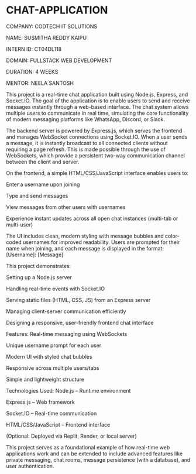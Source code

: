 # CHAT-APPLICATION
COMPANY: CODTECH IT SOLUTIONS

NAME: SUSMITHA REDDY KAIPU

INTERN ID: CT04DL118

DOMAIN: FULLSTACK WEB DEVELOPMENT

DURATION: 4 WEEKS

MENTOR: NEELA SANTOSH 

This project is a real-time chat application built using Node.js, Express, and Socket.IO. The goal of the application is to enable users to send and receive messages instantly through a web-based interface. The chat system allows multiple users to communicate in real time, simulating the core functionality of modern messaging platforms like WhatsApp, Discord, or Slack.

The backend server is powered by Express.js, which serves the frontend and manages WebSocket connections using Socket.IO. When a user sends a message, it is instantly broadcast to all connected clients without requiring a page refresh. This is made possible through the use of WebSockets, which provide a persistent two-way communication channel between the client and server.

On the frontend, a simple HTML/CSS/JavaScript interface enables users to:

Enter a username upon joining

Type and send messages

View messages from other users with usernames

Experience instant updates across all open chat instances (multi-tab or multi-user)

The UI includes clean, modern styling with message bubbles and color-coded usernames for improved readability. Users are prompted for their name when joining, and each message is displayed in the format:
[Username]: [Message]

This project demonstrates:

Setting up a Node.js server

Handling real-time events with Socket.IO

Serving static files (HTML, CSS, JS) from an Express server

Managing client-server communication efficiently

Designing a responsive, user-friendly frontend chat interface

Features:
Real-time messaging using WebSockets

Unique username prompt for each user

Modern UI with styled chat bubbles

Responsive across multiple users/tabs

Simple and lightweight structure

Technologies Used:
Node.js – Runtime environment

Express.js – Web framework

Socket.IO – Real-time communication

HTML/CSS/JavaScript – Frontend interface

(Optional: Deployed via Replit, Render, or local server)

This project serves as a foundational example of how real-time web applications work and can be extended to include advanced features like private messaging, chat rooms, message persistence (with a database), and user authentication.

